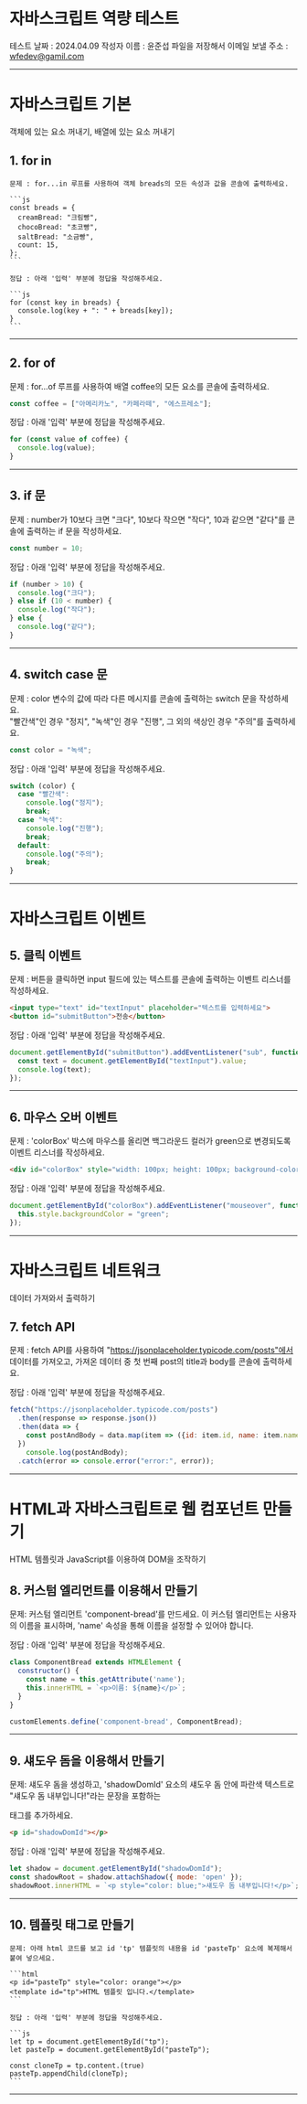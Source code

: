 # 자바스크립트 역량 테스트

테스트 날짜 : 2024.04.09
작성자 이름 : 윤준섭
파일을 저장해서 이메일 보낼 주소 : wfedev@gamil.com

----------------------------------------------------------------------

# 자바스크립트 기본
  객체에 있는 요소 꺼내기, 배열에 있는 요소 꺼내기

  ## 1. for in

    문제 : for...in 루프를 사용하여 객체 breads의 모든 속성과 값을 콘솔에 출력하세요.

    ```js
    const breads = {
      creamBread: "크림빵",
      chocoBread: "초코빵",
      saltBread: "소금빵",
      count: 15,
    };
    ```

    정답 : 아래 '입력' 부분에 정답을 작성해주세요.

    ```js
    for (const key in breads) {
      console.log(key + ": " + breads[key]);
    }
    ```

----------------------------------------------------------------------

  ## 2. for of

  문제 : for...of 루프를 사용하여 배열 coffee의 모든 요소를 콘솔에 출력하세요.

  ```js
  const coffee = ["아메리카노", "카페라떼", "에스프레소"];
  ```

  정답 : 아래 '입력' 부분에 정답을 작성해주세요.

  ```js
  for (const value of coffee) {
    console.log(value);
  }
  ```

----------------------------------------------------------------------

  ## 3. if 문
  
  문제 : number가 10보다 크면 "크다", 10보다 작으면 "작다", 10과 같으면 "같다"를 콘솔에 출력하는 if 문을 작성하세요.

  ```js
  const number = 10;
  ```

  정답 : 아래 '입력' 부분에 정답을 작성해주세요.

  ```js
  if (number > 10) {
    console.log("크다");
  } else if (10 < number) {
    console.log("작다");
  } else {
    console.log("같다");
  }
  ```

----------------------------------------------------------------------

  ## 4. switch case 문

  문제 : color 변수의 값에 따라 다른 메시지를 콘솔에 출력하는 switch 문을 작성하세요.  
  "빨간색"인 경우 "정지", "녹색"인 경우 "진행", 그 외의 색상인 경우 "주의"를 출력하세요.

  ```js
  const color = "녹색";
  ```

  정답 : 아래 '입력' 부분에 정답을 작성해주세요.

  ```js
  switch (color) {
    case "빨간색":
      console.log("정지");
      break;
    case "녹색":
      console.log("진행");
      break;
    default:
      console.log("주의");
      break;
  }
  ```

----------------------------------------------------------------------

# 자바스크립트 이벤트
  ## 5. 클릭 이벤트

  문제 : 버튼을 클릭하면 input 필드에 있는 텍스트를 콘솔에 출력하는 이벤트 리스너를 작성하세요.

  ```html
  <input type="text" id="textInput" placeholder="텍스트를 입력하세요">
  <button id="submitButton">전송</button>
  ```

  정답 : 아래 '입력' 부분에 정답을 작성해주세요.

  ```js
  document.getElementById("submitButton").addEventListener("sub", function() {
    const text = document.getElementById("textInput").value;
    console.log(text);
  });
  ```

----------------------------------------------------------------------

  ## 6. 마우스 오버 이벤트

  문제 : 'colorBox' 박스에 마우스를 올리면 백그라운드 컬러가 green으로 변경되도록 이벤트 리스너를 작성하세요.

  ```html
  <div id="colorBox" style="width: 100px; height: 100px; background-color: blue;"></div>
  ```

  정답 : 아래 '입력' 부분에 정답을 작성해주세요.

  ```js
  document.getElementById("colorBox").addEventListener("mouseover", function() {
    this.style.backgroundColor = "green";
  });
  ```

----------------------------------------------------------------------

# 자바스크립트 네트워크
  데이터 가져와서 출력하기
  ## 7. fetch API

  문제 : fetch API를 사용하여 "https://jsonplaceholder.typicode.com/posts"에서 데이터를 가져오고, 가져온 데이터 중 첫 번째 post의 title과 body를 콘솔에 출력하세요.

  정답 : 아래 '입력' 부분에 정답을 작성해주세요.

  ```js
  fetch("https://jsonplaceholder.typicode.com/posts")
    .then(response => response.json())
    .then(data => {
      const postAndBody = data.map(item => ({id: item.id, name: item.name}));
    })
      console.log(postAndBody);
    .catch(error => console.error("error:", error));
  ```

----------------------------------------------------------------------

# HTML과 자바스크립트로 웹 컴포넌트 만들기
  HTML 템플릿과 JavaScript를 이용하여 DOM을 조작하기

  ## 8. 커스텀 엘리먼트를 이용해서 만들기

  문제: 커스텀 엘리먼트 'component-bread'를 만드세요. 이 커스텀 엘리먼트는 사용자의 이름을 표시하며, 'name' 속성을 통해 이름을 설정할 수 있어야 합니다.

  <component-bread name="치즈빵"></component-bread>

  정답 : 아래 '입력' 부분에 정답을 작성해주세요.

  ```js
  class ComponentBread extends HTMLElement {
    constructor() {
      const name = this.getAttribute('name');
      this.innerHTML = `<p>이름: ${name}</p>`;
    }
  }

  customElements.define('component-bread', ComponentBread);
  ```

----------------------------------------------------------------------

  ## 9. 섀도우 돔을 이용해서 만들기

  문제: 섀도우 돔을 생성하고, 'shadowDomId' 요소의 섀도우 돔 안에 파란색 텍스트로 "섀도우 돔 내부입니다!"라는 문장을 포함하는 <p> 태그를 추가하세요.

  ```html
  <p id="shadowDomId"></p>
  ```

  정답 : 아래 '입력' 부분에 정답을 작성해주세요.

  ```js
  let shadow = document.getElementById("shadowDomId");
  const shadowRoot = shadow.attachShadow({ mode: 'open' });
  shadowRoot.innerHTML = `<p style="color: blue;">섀도우 돔 내부입니다!</p>`;
  ```
  
----------------------------------------------------------------------

  ## 10. 템플릿 태그로 만들기

    문제: 아래 html 코드를 보고 id 'tp' 템플릿의 내용을 id 'pasteTp' 요소에 복제해서 붙여 넣으세요.

    ```html
    <p id="pasteTp" style="color: orange"></p>
    <template id="tp">HTML 템플릿 입니다.</template>
    ```

    정답 : 아래 '입력' 부분에 정답을 작성해주세요.

    ```js
    let tp = document.getElementById("tp");
    let pasteTp = document.getElementById("pasteTp");

    const cloneTp = tp.content.(true)
    pasteTp.appendChild(cloneTp);
    ```

-------------------------------------------------------------